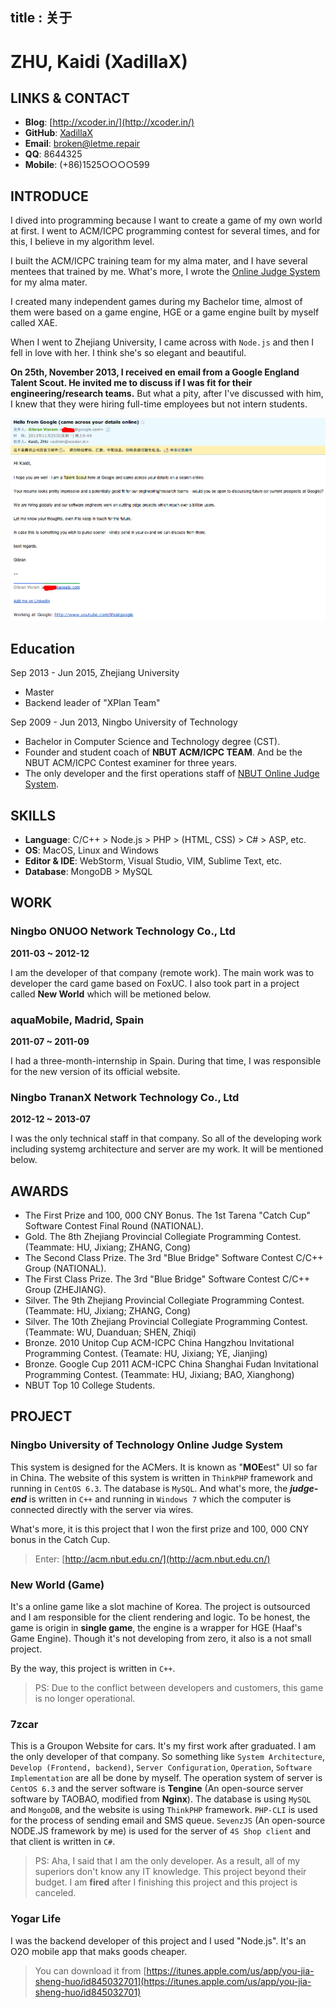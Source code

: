 title       : 关于
---

# ZHU, Kaidi (XadillaX)

## LINKS & CONTACT

+ **Blog**: [http://xcoder.in/](http://xcoder.in/)
+ **GitHub**: [XadillaX](https://github.com/XadillaX/)
+ **Email**: [broken@letme.repair](mailto:broken@letme.repair)
+ **QQ**: 8644325
+ **Mobile**: (+86)1525○○○○599

## INTRODUCE

I dived into programming because I want to create a game of my own world at first. I went to ACM/ICPC programming contest for several times, and for this, I believe in my algorithm level.

I built the ACM/ICPC training team for my alma mater, and I have several mentees that trained by me. What's more, I wrote the [Online Judge System](http://acm.nbut.edu.cn/) for my alma mater.

I created many independent games during my Bachelor time, almost of them were based on a game engine, HGE or a game engine built by myself called XAE.

When I went to Zhejiang University, I came across with `Node.js` and then I fell in love with her. I think she's so elegant and beautiful.

**On 25th, November 2013, I received en email from a Google England Talent Scout. He invited me to discuss if I was fit for their engineering/research teams.** But what a pity, after I've discussed with him, I knew that they were hiring full-time employees but not intern students.

![Google Talent Scout](gibran.png)

## Education

Sep 2013 - Jun 2015, Zhejiang University

+ Master
+ Backend leader of "XPlan Team"

Sep 2009 - Jun 2013, Ningbo University of Technology

+ Bachelor in Computer Science and Technology degree (CST).
+ Founder and student coach of **NBUT ACM/ICPC TEAM**. And be the NBUT ACM/ICPC Contest examiner for three years.
+ The only developer and the first operations staff of [NBUT Online Judge System](http://acm.nbut.edu.cn/).

## SKILLS

+ **Language**: C/C++ > Node.js > PHP > (HTML, CSS) > C# > ASP, etc.
+ **OS**: MacOS, Linux and Windows
+ **Editor & IDE**: WebStorm, Visual Studio, VIM, Sublime Text, etc.
+ **Database**: MongoDB > MySQL

## WORK

### Ningbo ONUOO Network Technology Co., Ltd

**2011-03 ~ 2012-12**

I am the developer of that company (remote work). The main work was to developer the card game based on FoxUC. I also took part in a project called **New World** which will be metioned below.

### aquaMobile, Madrid, Spain

**2011-07 ~ 2011-09**

I had a three-month-internship in Spain. During that time, I was responsible for the new version of its official website.

### Ningbo TrananX Network Technology Co., Ltd

**2012-12 ~ 2013-07**

I was the only technical staff in that company. So all of the developing work including systemg architecture and server are my work. It will be mentioned below.

## AWARDS

+ The First Prize and 100, 000 CNY Bonus. The 1st Tarena "Catch Cup" Software Contest Final Round (NATIONAL).
+ Gold. The 8th Zhejiang Provincial Collegiate Programming Contest. (Teammate: HU, Jixiang; ZHANG, Cong)
+ The Second Class Prize. The 3rd "Blue Bridge" Software Contest C/C++ Group (NATIONAL).
+ The First Class Prize. The 3rd "Blue Bridge" Software Contest C/C++ Group (ZHEJIANG).
+ Silver. The 9th Zhejiang Provincial Collegiate Programming Contest. (Teammate: HU, Jixiang; ZHANG, Cong)
+ Silver. The 10th Zhejiang Provincial Collegiate Programming Contest. (Teammate: WU, Duanduan; SHEN, Zhiqi)
+ Bronze. 2010 Unitop Cup ACM-ICPC China Hangzhou Invitational Programming Contest. (Teamate: HU, Jixiang; YE, Jianjing)
+ Bronze. Google Cup 2011 ACM-ICPC China Shanghai Fudan Invitational Programming Contest. (Teammate: HU, Jixiang; BAO, Xianghong)
+ NBUT Top 10 College Students.

## PROJECT

### Ningbo University of Technology Online Judge System

This system is designed for the ACMers. It is known as "**MOE**est" UI so far in China. The website of this system is written in `ThinkPHP` framework and running in `CentOS 6.3`. The database is `MySQL`. And what's more, the ***judge-end*** is written in `C++` and running in `Windows 7` which the computer is connected directly with the server via wires.

What's more, it is this project that I won the first prize and 100, 000 CNY bonus in the Catch Cup.

> Enter: [http://acm.nbut.edu.cn/](http://acm.nbut.edu.cn/)

### New World (Game)

It's a online game like a slot machine of Korea. The project is outsourced and I am responsible for the client rendering and logic. To be honest, the game is origin in **single game**, the engine is a wrapper for HGE (Haaf's Game Engine). Though it's not developing from zero, it also is a not small project.

By the way, this project is written in `C++`.

> PS: Due to the conflict between developers and customers, this game is no longer operational.

### 7zcar

This is a Groupon Website for cars. It's my first work after graduated. I am the only developer of that company. So something like `System Architecture`, `Develop (Frontend, backend)`, `Server Configuration`, `Operation`, `Software Implementation` are all be done by myself. The operation system of server is `CentOS 6.3` and the server software is **Tengine** (An open-source server software by TAOBAO, modified from **Nginx**). The database is using `MySQL` and `MongoDB`, and the website is using `ThinkPHP` framework. `PHP-CLI` is used for the process of sending email and SMS queue. `SevenzJS` (An open-source NODE.JS framework by me) is used for the server of `4S Shop client` and that client is written in `C#`.

> PS: Aha, I said that I am the only developer. As a result, all of my superiors don't know any IT knowledge. This project beyond their budget. I am **fired** after I finishing this project and this project is canceled.

### Yogar Life

I was the backend developer of this project and I used "Node.js". It's an O2O mobile app that maks goods cheaper.

> You can download it from [https://itunes.apple.com/us/app/you-jia-sheng-huo/id845032701](https://itunes.apple.com/us/app/you-jia-sheng-huo/id845032701)